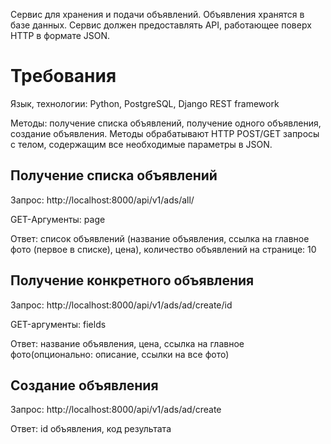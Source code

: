 Сервис для хранения и подачи объявлений. Объявления хранятся в базе данных. Сервис должен предоставлять API, работающее поверх HTTP в формате JSON.
	
# Требования

Язык, технологии: Python, PostgreSQL, Django REST framework

Методы: получение списка объявлений, получение одного объявления, создание объявления.
Методы обрабатывают HTTP POST/GET запросы c телом, содержащим все необходимые параметры в JSON.


## Получение списка объявлений

Запрос: http://localhost:8000/api/v1/ads/all/

GET-Аргументы: page

Ответ: список объявлений (название объявления, ссылка на главное фото (первое в списке), цена), количество объявлений на странице: 10



## Получение конкретного объявления

Запрос: http://localhost:8000/api/v1/ads/ad/create/id

GET-аргументы: fields

Ответ: название объявления, цена, ссылка на главное фото(опционально: описание, ссылки на все фото)



## Создание объявления

Запрос: http://localhost:8000/api/v1/ads/ad/create

Ответ: id объявления, код результата
